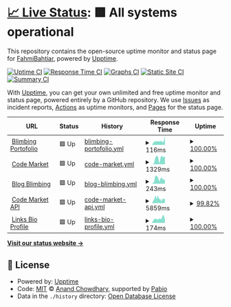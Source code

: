 # [📈 Live Status](https://status.blimbing.xyz): <!--live status--> **🟩 All systems operational**

This repository contains the open-source uptime monitor and status page for [FahmiBahtiar](blimbing.xyz), powered by [Upptime](https://github.com/upptime/upptime).

[![Uptime CI](https://github.com/FahmiBahtiar/server-status/workflows/Uptime%20CI/badge.svg)](https://github.com/FahmiBahtiar/server-status/actions?query=workflow%3A%22Uptime+CI%22)
[![Response Time CI](https://github.com/FahmiBahtiar/server-status/workflows/Response%20Time%20CI/badge.svg)](https://github.com/FahmiBahtiar/server-status/actions?query=workflow%3A%22Response+Time+CI%22)
[![Graphs CI](https://github.com/FahmiBahtiar/server-status/workflows/Graphs%20CI/badge.svg)](https://github.com/FahmiBahtiar/server-status/actions?query=workflow%3A%22Graphs+CI%22)
[![Static Site CI](https://github.com/FahmiBahtiar/server-status/workflows/Static%20Site%20CI/badge.svg)](https://github.com/FahmiBahtiar/server-status/actions?query=workflow%3A%22Static+Site+CI%22)
[![Summary CI](https://github.com/FahmiBahtiar/server-status/workflows/Summary%20CI/badge.svg)](https://github.com/FahmiBahtiar/server-status/actions?query=workflow%3A%22Summary+CI%22)

With [Upptime](https://upptime.js.org), you can get your own unlimited and free uptime monitor and status page, powered entirely by a GitHub repository. We use [Issues](https://github.com/FahmiBahtiar/server-status/issues) as incident reports, [Actions](https://github.com/FahmiBahtiar/server-status/actions) as uptime monitors, and [Pages](https://status.blimbing.xyz) for the status page.

<!--start: status pages-->
<!-- This summary is generated by Upptime (https://github.com/upptime/upptime) -->
<!-- Do not edit this manually, your changes will be overwritten -->
<!-- prettier-ignore -->
| URL | Status | History | Response Time | Uptime |
| --- | ------ | ------- | ------------- | ------ |
| <img alt="" src="https://icons.duckduckgo.com/ip3/blimbing.xyz.ico" height="13"> [Blimbing Portofolio](https://blimbing.xyz) | 🟩 Up | [blimbing-portofolio.yml](https://github.com/FahmiBahtiar/server-status/commits/HEAD/history/blimbing-portofolio.yml) | <details><summary><img alt="Response time graph" src="./graphs/blimbing-portofolio/response-time-week.png" height="20"> 116ms</summary><br><a href="https://status.blimbing.xyz/history/blimbing-portofolio"><img alt="Response time 119" src="https://img.shields.io/endpoint?url=https%3A%2F%2Fraw.githubusercontent.com%2FFahmiBahtiar%2Fserver-status%2FHEAD%2Fapi%2Fblimbing-portofolio%2Fresponse-time.json"></a><br><a href="https://status.blimbing.xyz/history/blimbing-portofolio"><img alt="24-hour response time 249" src="https://img.shields.io/endpoint?url=https%3A%2F%2Fraw.githubusercontent.com%2FFahmiBahtiar%2Fserver-status%2FHEAD%2Fapi%2Fblimbing-portofolio%2Fresponse-time-day.json"></a><br><a href="https://status.blimbing.xyz/history/blimbing-portofolio"><img alt="7-day response time 116" src="https://img.shields.io/endpoint?url=https%3A%2F%2Fraw.githubusercontent.com%2FFahmiBahtiar%2Fserver-status%2FHEAD%2Fapi%2Fblimbing-portofolio%2Fresponse-time-week.json"></a><br><a href="https://status.blimbing.xyz/history/blimbing-portofolio"><img alt="30-day response time 118" src="https://img.shields.io/endpoint?url=https%3A%2F%2Fraw.githubusercontent.com%2FFahmiBahtiar%2Fserver-status%2FHEAD%2Fapi%2Fblimbing-portofolio%2Fresponse-time-month.json"></a><br><a href="https://status.blimbing.xyz/history/blimbing-portofolio"><img alt="1-year response time 119" src="https://img.shields.io/endpoint?url=https%3A%2F%2Fraw.githubusercontent.com%2FFahmiBahtiar%2Fserver-status%2FHEAD%2Fapi%2Fblimbing-portofolio%2Fresponse-time-year.json"></a></details> | <details><summary><a href="https://status.blimbing.xyz/history/blimbing-portofolio">100.00%</a></summary><a href="https://status.blimbing.xyz/history/blimbing-portofolio"><img alt="All-time uptime 99.64%" src="https://img.shields.io/endpoint?url=https%3A%2F%2Fraw.githubusercontent.com%2FFahmiBahtiar%2Fserver-status%2FHEAD%2Fapi%2Fblimbing-portofolio%2Fuptime.json"></a><br><a href="https://status.blimbing.xyz/history/blimbing-portofolio"><img alt="24-hour uptime 100.00%" src="https://img.shields.io/endpoint?url=https%3A%2F%2Fraw.githubusercontent.com%2FFahmiBahtiar%2Fserver-status%2FHEAD%2Fapi%2Fblimbing-portofolio%2Fuptime-day.json"></a><br><a href="https://status.blimbing.xyz/history/blimbing-portofolio"><img alt="7-day uptime 100.00%" src="https://img.shields.io/endpoint?url=https%3A%2F%2Fraw.githubusercontent.com%2FFahmiBahtiar%2Fserver-status%2FHEAD%2Fapi%2Fblimbing-portofolio%2Fuptime-week.json"></a><br><a href="https://status.blimbing.xyz/history/blimbing-portofolio"><img alt="30-day uptime 100.00%" src="https://img.shields.io/endpoint?url=https%3A%2F%2Fraw.githubusercontent.com%2FFahmiBahtiar%2Fserver-status%2FHEAD%2Fapi%2Fblimbing-portofolio%2Fuptime-month.json"></a><br><a href="https://status.blimbing.xyz/history/blimbing-portofolio"><img alt="1-year uptime 99.64%" src="https://img.shields.io/endpoint?url=https%3A%2F%2Fraw.githubusercontent.com%2FFahmiBahtiar%2Fserver-status%2FHEAD%2Fapi%2Fblimbing-portofolio%2Fuptime-year.json"></a></details>
| <img alt="" src="https://icons.duckduckgo.com/ip3/codemarket.blimbing.xyz.ico" height="13"> [Code Market](https://codemarket.blimbing.xyz) | 🟩 Up | [code-market.yml](https://github.com/FahmiBahtiar/server-status/commits/HEAD/history/code-market.yml) | <details><summary><img alt="Response time graph" src="./graphs/code-market/response-time-week.png" height="20"> 1329ms</summary><br><a href="https://status.blimbing.xyz/history/code-market"><img alt="Response time 899" src="https://img.shields.io/endpoint?url=https%3A%2F%2Fraw.githubusercontent.com%2FFahmiBahtiar%2Fserver-status%2FHEAD%2Fapi%2Fcode-market%2Fresponse-time.json"></a><br><a href="https://status.blimbing.xyz/history/code-market"><img alt="24-hour response time 1808" src="https://img.shields.io/endpoint?url=https%3A%2F%2Fraw.githubusercontent.com%2FFahmiBahtiar%2Fserver-status%2FHEAD%2Fapi%2Fcode-market%2Fresponse-time-day.json"></a><br><a href="https://status.blimbing.xyz/history/code-market"><img alt="7-day response time 1329" src="https://img.shields.io/endpoint?url=https%3A%2F%2Fraw.githubusercontent.com%2FFahmiBahtiar%2Fserver-status%2FHEAD%2Fapi%2Fcode-market%2Fresponse-time-week.json"></a><br><a href="https://status.blimbing.xyz/history/code-market"><img alt="30-day response time 1128" src="https://img.shields.io/endpoint?url=https%3A%2F%2Fraw.githubusercontent.com%2FFahmiBahtiar%2Fserver-status%2FHEAD%2Fapi%2Fcode-market%2Fresponse-time-month.json"></a><br><a href="https://status.blimbing.xyz/history/code-market"><img alt="1-year response time 899" src="https://img.shields.io/endpoint?url=https%3A%2F%2Fraw.githubusercontent.com%2FFahmiBahtiar%2Fserver-status%2FHEAD%2Fapi%2Fcode-market%2Fresponse-time-year.json"></a></details> | <details><summary><a href="https://status.blimbing.xyz/history/code-market">100.00%</a></summary><a href="https://status.blimbing.xyz/history/code-market"><img alt="All-time uptime 99.99%" src="https://img.shields.io/endpoint?url=https%3A%2F%2Fraw.githubusercontent.com%2FFahmiBahtiar%2Fserver-status%2FHEAD%2Fapi%2Fcode-market%2Fuptime.json"></a><br><a href="https://status.blimbing.xyz/history/code-market"><img alt="24-hour uptime 100.00%" src="https://img.shields.io/endpoint?url=https%3A%2F%2Fraw.githubusercontent.com%2FFahmiBahtiar%2Fserver-status%2FHEAD%2Fapi%2Fcode-market%2Fuptime-day.json"></a><br><a href="https://status.blimbing.xyz/history/code-market"><img alt="7-day uptime 100.00%" src="https://img.shields.io/endpoint?url=https%3A%2F%2Fraw.githubusercontent.com%2FFahmiBahtiar%2Fserver-status%2FHEAD%2Fapi%2Fcode-market%2Fuptime-week.json"></a><br><a href="https://status.blimbing.xyz/history/code-market"><img alt="30-day uptime 100.00%" src="https://img.shields.io/endpoint?url=https%3A%2F%2Fraw.githubusercontent.com%2FFahmiBahtiar%2Fserver-status%2FHEAD%2Fapi%2Fcode-market%2Fuptime-month.json"></a><br><a href="https://status.blimbing.xyz/history/code-market"><img alt="1-year uptime 99.99%" src="https://img.shields.io/endpoint?url=https%3A%2F%2Fraw.githubusercontent.com%2FFahmiBahtiar%2Fserver-status%2FHEAD%2Fapi%2Fcode-market%2Fuptime-year.json"></a></details>
| <img alt="" src="https://icons.duckduckgo.com/ip3/blog.blimbing.xyz.ico" height="13"> [Blog Blimbing](https://blog.blimbing.xyz) | 🟩 Up | [blog-blimbing.yml](https://github.com/FahmiBahtiar/server-status/commits/HEAD/history/blog-blimbing.yml) | <details><summary><img alt="Response time graph" src="./graphs/blog-blimbing/response-time-week.png" height="20"> 243ms</summary><br><a href="https://status.blimbing.xyz/history/blog-blimbing"><img alt="Response time 343" src="https://img.shields.io/endpoint?url=https%3A%2F%2Fraw.githubusercontent.com%2FFahmiBahtiar%2Fserver-status%2FHEAD%2Fapi%2Fblog-blimbing%2Fresponse-time.json"></a><br><a href="https://status.blimbing.xyz/history/blog-blimbing"><img alt="24-hour response time 223" src="https://img.shields.io/endpoint?url=https%3A%2F%2Fraw.githubusercontent.com%2FFahmiBahtiar%2Fserver-status%2FHEAD%2Fapi%2Fblog-blimbing%2Fresponse-time-day.json"></a><br><a href="https://status.blimbing.xyz/history/blog-blimbing"><img alt="7-day response time 243" src="https://img.shields.io/endpoint?url=https%3A%2F%2Fraw.githubusercontent.com%2FFahmiBahtiar%2Fserver-status%2FHEAD%2Fapi%2Fblog-blimbing%2Fresponse-time-week.json"></a><br><a href="https://status.blimbing.xyz/history/blog-blimbing"><img alt="30-day response time 378" src="https://img.shields.io/endpoint?url=https%3A%2F%2Fraw.githubusercontent.com%2FFahmiBahtiar%2Fserver-status%2FHEAD%2Fapi%2Fblog-blimbing%2Fresponse-time-month.json"></a><br><a href="https://status.blimbing.xyz/history/blog-blimbing"><img alt="1-year response time 343" src="https://img.shields.io/endpoint?url=https%3A%2F%2Fraw.githubusercontent.com%2FFahmiBahtiar%2Fserver-status%2FHEAD%2Fapi%2Fblog-blimbing%2Fresponse-time-year.json"></a></details> | <details><summary><a href="https://status.blimbing.xyz/history/blog-blimbing">100.00%</a></summary><a href="https://status.blimbing.xyz/history/blog-blimbing"><img alt="All-time uptime 100.00%" src="https://img.shields.io/endpoint?url=https%3A%2F%2Fraw.githubusercontent.com%2FFahmiBahtiar%2Fserver-status%2FHEAD%2Fapi%2Fblog-blimbing%2Fuptime.json"></a><br><a href="https://status.blimbing.xyz/history/blog-blimbing"><img alt="24-hour uptime 100.00%" src="https://img.shields.io/endpoint?url=https%3A%2F%2Fraw.githubusercontent.com%2FFahmiBahtiar%2Fserver-status%2FHEAD%2Fapi%2Fblog-blimbing%2Fuptime-day.json"></a><br><a href="https://status.blimbing.xyz/history/blog-blimbing"><img alt="7-day uptime 100.00%" src="https://img.shields.io/endpoint?url=https%3A%2F%2Fraw.githubusercontent.com%2FFahmiBahtiar%2Fserver-status%2FHEAD%2Fapi%2Fblog-blimbing%2Fuptime-week.json"></a><br><a href="https://status.blimbing.xyz/history/blog-blimbing"><img alt="30-day uptime 100.00%" src="https://img.shields.io/endpoint?url=https%3A%2F%2Fraw.githubusercontent.com%2FFahmiBahtiar%2Fserver-status%2FHEAD%2Fapi%2Fblog-blimbing%2Fuptime-month.json"></a><br><a href="https://status.blimbing.xyz/history/blog-blimbing"><img alt="1-year uptime 100.00%" src="https://img.shields.io/endpoint?url=https%3A%2F%2Fraw.githubusercontent.com%2FFahmiBahtiar%2Fserver-status%2FHEAD%2Fapi%2Fblog-blimbing%2Fuptime-year.json"></a></details>
| <img alt="" src="https://icons.duckduckgo.com/ip3/codemarket.blimbing.xyz.ico" height="13"> [Code Market API](https://codemarket.blimbing.xyz/api/v1/products) | 🟩 Up | [code-market-api.yml](https://github.com/FahmiBahtiar/server-status/commits/HEAD/history/code-market-api.yml) | <details><summary><img alt="Response time graph" src="./graphs/code-market-api/response-time-week.png" height="20"> 5859ms</summary><br><a href="https://status.blimbing.xyz/history/code-market-api"><img alt="Response time 3771" src="https://img.shields.io/endpoint?url=https%3A%2F%2Fraw.githubusercontent.com%2FFahmiBahtiar%2Fserver-status%2FHEAD%2Fapi%2Fcode-market-api%2Fresponse-time.json"></a><br><a href="https://status.blimbing.xyz/history/code-market-api"><img alt="24-hour response time 5591" src="https://img.shields.io/endpoint?url=https%3A%2F%2Fraw.githubusercontent.com%2FFahmiBahtiar%2Fserver-status%2FHEAD%2Fapi%2Fcode-market-api%2Fresponse-time-day.json"></a><br><a href="https://status.blimbing.xyz/history/code-market-api"><img alt="7-day response time 5859" src="https://img.shields.io/endpoint?url=https%3A%2F%2Fraw.githubusercontent.com%2FFahmiBahtiar%2Fserver-status%2FHEAD%2Fapi%2Fcode-market-api%2Fresponse-time-week.json"></a><br><a href="https://status.blimbing.xyz/history/code-market-api"><img alt="30-day response time 4758" src="https://img.shields.io/endpoint?url=https%3A%2F%2Fraw.githubusercontent.com%2FFahmiBahtiar%2Fserver-status%2FHEAD%2Fapi%2Fcode-market-api%2Fresponse-time-month.json"></a><br><a href="https://status.blimbing.xyz/history/code-market-api"><img alt="1-year response time 3771" src="https://img.shields.io/endpoint?url=https%3A%2F%2Fraw.githubusercontent.com%2FFahmiBahtiar%2Fserver-status%2FHEAD%2Fapi%2Fcode-market-api%2Fresponse-time-year.json"></a></details> | <details><summary><a href="https://status.blimbing.xyz/history/code-market-api">99.82%</a></summary><a href="https://status.blimbing.xyz/history/code-market-api"><img alt="All-time uptime 99.97%" src="https://img.shields.io/endpoint?url=https%3A%2F%2Fraw.githubusercontent.com%2FFahmiBahtiar%2Fserver-status%2FHEAD%2Fapi%2Fcode-market-api%2Fuptime.json"></a><br><a href="https://status.blimbing.xyz/history/code-market-api"><img alt="24-hour uptime 100.00%" src="https://img.shields.io/endpoint?url=https%3A%2F%2Fraw.githubusercontent.com%2FFahmiBahtiar%2Fserver-status%2FHEAD%2Fapi%2Fcode-market-api%2Fuptime-day.json"></a><br><a href="https://status.blimbing.xyz/history/code-market-api"><img alt="7-day uptime 99.82%" src="https://img.shields.io/endpoint?url=https%3A%2F%2Fraw.githubusercontent.com%2FFahmiBahtiar%2Fserver-status%2FHEAD%2Fapi%2Fcode-market-api%2Fuptime-week.json"></a><br><a href="https://status.blimbing.xyz/history/code-market-api"><img alt="30-day uptime 99.96%" src="https://img.shields.io/endpoint?url=https%3A%2F%2Fraw.githubusercontent.com%2FFahmiBahtiar%2Fserver-status%2FHEAD%2Fapi%2Fcode-market-api%2Fuptime-month.json"></a><br><a href="https://status.blimbing.xyz/history/code-market-api"><img alt="1-year uptime 99.97%" src="https://img.shields.io/endpoint?url=https%3A%2F%2Fraw.githubusercontent.com%2FFahmiBahtiar%2Fserver-status%2FHEAD%2Fapi%2Fcode-market-api%2Fuptime-year.json"></a></details>
| <img alt="" src="https://icons.duckduckgo.com/ip3/me.blimbing.xyz.ico" height="13"> [Links Bio Profile](https://me.blimbing.xyz) | 🟩 Up | [links-bio-profile.yml](https://github.com/FahmiBahtiar/server-status/commits/HEAD/history/links-bio-profile.yml) | <details><summary><img alt="Response time graph" src="./graphs/links-bio-profile/response-time-week.png" height="20"> 174ms</summary><br><a href="https://status.blimbing.xyz/history/links-bio-profile"><img alt="Response time 140" src="https://img.shields.io/endpoint?url=https%3A%2F%2Fraw.githubusercontent.com%2FFahmiBahtiar%2Fserver-status%2FHEAD%2Fapi%2Flinks-bio-profile%2Fresponse-time.json"></a><br><a href="https://status.blimbing.xyz/history/links-bio-profile"><img alt="24-hour response time 142" src="https://img.shields.io/endpoint?url=https%3A%2F%2Fraw.githubusercontent.com%2FFahmiBahtiar%2Fserver-status%2FHEAD%2Fapi%2Flinks-bio-profile%2Fresponse-time-day.json"></a><br><a href="https://status.blimbing.xyz/history/links-bio-profile"><img alt="7-day response time 174" src="https://img.shields.io/endpoint?url=https%3A%2F%2Fraw.githubusercontent.com%2FFahmiBahtiar%2Fserver-status%2FHEAD%2Fapi%2Flinks-bio-profile%2Fresponse-time-week.json"></a><br><a href="https://status.blimbing.xyz/history/links-bio-profile"><img alt="30-day response time 169" src="https://img.shields.io/endpoint?url=https%3A%2F%2Fraw.githubusercontent.com%2FFahmiBahtiar%2Fserver-status%2FHEAD%2Fapi%2Flinks-bio-profile%2Fresponse-time-month.json"></a><br><a href="https://status.blimbing.xyz/history/links-bio-profile"><img alt="1-year response time 140" src="https://img.shields.io/endpoint?url=https%3A%2F%2Fraw.githubusercontent.com%2FFahmiBahtiar%2Fserver-status%2FHEAD%2Fapi%2Flinks-bio-profile%2Fresponse-time-year.json"></a></details> | <details><summary><a href="https://status.blimbing.xyz/history/links-bio-profile">100.00%</a></summary><a href="https://status.blimbing.xyz/history/links-bio-profile"><img alt="All-time uptime 99.46%" src="https://img.shields.io/endpoint?url=https%3A%2F%2Fraw.githubusercontent.com%2FFahmiBahtiar%2Fserver-status%2FHEAD%2Fapi%2Flinks-bio-profile%2Fuptime.json"></a><br><a href="https://status.blimbing.xyz/history/links-bio-profile"><img alt="24-hour uptime 100.00%" src="https://img.shields.io/endpoint?url=https%3A%2F%2Fraw.githubusercontent.com%2FFahmiBahtiar%2Fserver-status%2FHEAD%2Fapi%2Flinks-bio-profile%2Fuptime-day.json"></a><br><a href="https://status.blimbing.xyz/history/links-bio-profile"><img alt="7-day uptime 100.00%" src="https://img.shields.io/endpoint?url=https%3A%2F%2Fraw.githubusercontent.com%2FFahmiBahtiar%2Fserver-status%2FHEAD%2Fapi%2Flinks-bio-profile%2Fuptime-week.json"></a><br><a href="https://status.blimbing.xyz/history/links-bio-profile"><img alt="30-day uptime 100.00%" src="https://img.shields.io/endpoint?url=https%3A%2F%2Fraw.githubusercontent.com%2FFahmiBahtiar%2Fserver-status%2FHEAD%2Fapi%2Flinks-bio-profile%2Fuptime-month.json"></a><br><a href="https://status.blimbing.xyz/history/links-bio-profile"><img alt="1-year uptime 99.46%" src="https://img.shields.io/endpoint?url=https%3A%2F%2Fraw.githubusercontent.com%2FFahmiBahtiar%2Fserver-status%2FHEAD%2Fapi%2Flinks-bio-profile%2Fuptime-year.json"></a></details>

<!--end: status pages-->

[**Visit our status website →**](https://status.blimbing.xyz)

## 📄 License

- Powered by: [Upptime](https://github.com/upptime/upptime)
- Code: [MIT](./LICENSE) © [Anand Chowdhary](https://anandchowdhary.com), supported by [Pabio](https://pabio.com)
- Data in the `./history` directory: [Open Database License](https://opendatacommons.org/licenses/odbl/1-0/)
